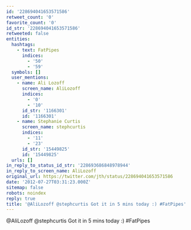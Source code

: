 ```yaml
---
id: '228694041653571586'
retweet_count: '0'
favorite_count: '0'
id_str: '228694041653571586'
retweeted: false
entities:
  hashtags:
    - text: FatPipes
      indices:
        - '50'
        - '59'
  symbols: []
  user_mentions:
    - name: Ali Lozoff
      screen_name: AliLozoff
      indices:
        - '0'
        - '10'
      id_str: '1166301'
      id: '1166301'
    - name: Stephanie Curtis
      screen_name: stephcurtis
      indices:
        - '11'
        - '23'
      id_str: '15449825'
      id: '15449825'
  urls: []
in_reply_to_status_id_str: '228693686848978944'
in_reply_to_screen_name: AliLozoff
original_url: https://twitter.com/jth/status/228694041653571586
date: '2012-07-27T03:31:23.000Z'
sitemap: false
robots: noindex
reply: true
title: '@AliLozoff @stephcurtis Got it in 5 mins today :) #FatPipes'
---
```


@AliLozoff @stephcurtis Got it in 5 mins today :) #FatPipes